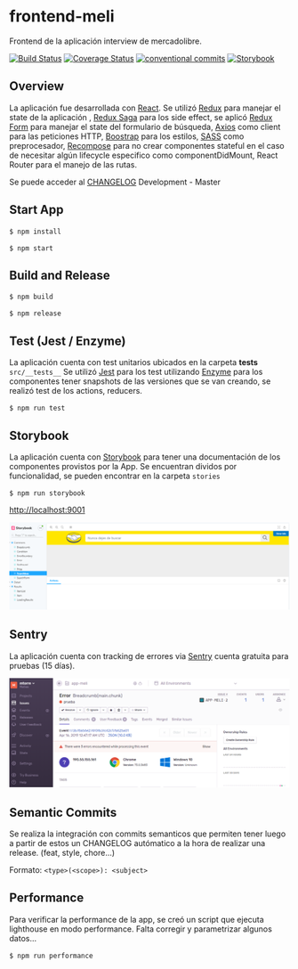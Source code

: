 # frontend-meli

Frontend de la aplicación interview de mercadolibre.

[![Build Status](https://travis-ci.com/mtorre4580/front-meli.svg?branch=master)](https://travis-ci.com/mtorre4580/front-meli)
[![Coverage Status](https://coveralls.io/repos/github/mtorre4580/front-meli/badge.svg?branch=master)](https://coveralls.io/github/mtorre4580/front-meli?branch=master)
[![conventional commits](https://img.shields.io/badge/Conventional%20Commits-1.0.0-yellow.svg)](https://conventionalcommits.org)
[![Storybook](https://cdn.jsdelivr.net/gh/storybooks/brand@master/badge/badge-storybook.svg)](https://storybook.js.org)

## Overview

La aplicación fue desarrollada con [React](https://reactjs.org/).
Se utilizó [Redux](https://redux.js.org/) para manejar el state de la aplicación , [Redux Saga](https://redux-saga.js.org/) para los side effect, se aplicó 
[Redux Form](https://redux-form.com/) para manejar el state del formulario de búsqueda, [Axios](https://github.com/axios/axios) como client para las peticiones HTTP, 
[Boostrap](https://getbootstrap.com/) para los estilos, [SASS](https://sass-lang.com/) como preprocesador, [Recompose](https://github.com/acdlite/recompose) para no crear componentes stateful en el caso de necesitar algún lifecycle especifico como componentDidMount, React Router para el manejo de las rutas.

Se puede acceder al [CHANGELOG](https://github.com/mtorre4580/front-meli/blob/master/CHANGELOG.md)
Development - Master

## Start App

``` 
$ npm install
```

``` 
$ npm start
``` 

## Build and Release

``` 
$ npm build
```

``` 
$ npm release
```

## Test (Jest / Enzyme)

La aplicación cuenta con test unitarios ubicados en la carpeta __tests__ `src/__tests__`
Se utilizó [Jest](https://jestjs.io/) para los test utilizando [Enzyme](https://airbnb.io/enzyme/) para los componentes tener snapshots de las versiones que
se van creando, se realizó test de los actions, reducers.

```
$ npm run test
```

## Storybook

La aplicación cuenta con [Storybook](https://storybook.js.org/) para tener una documentación de los componentes provistos por la App.
Se encuentran dividos por funcionalidad, se pueden encontrar en la carpeta `stories`

```
$ npm run storybook
```
[http://localhost:9001](http://localhost:9001)

<div style="text-align:center;margin:auto">
    <img src ="storybook.png" />
</div>

## Sentry

La aplicación cuenta con tracking de errores via [Sentry](https://sentry.io/welcome/) cuenta gratuita para pruebas (15 días).

<div style="text-align:center;margin:auto">
    <img src ="sentry.png" />
</div>

## Semantic Commits

Se realiza la integración con commits semanticos que permiten tener luego a partir de estos un CHANGELOG autómatico a la hora de realizar una release. (feat, style, chore...)

Formato: `<type>(<scope>): <subject>`

## Performance

Para verificar la performance de la app, se creó un script que ejecuta lighthouse en modo performance.
Falta corregir y parametrizar algunos datos...

```
$ npm run performance
```